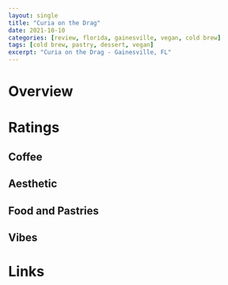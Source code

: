 ```yaml
---
layout: single
title: "Curia on the Drag"
date: 2021-10-10
categories: [review, florida, gainesville, vegan, cold brew]
tags: [cold brew, pastry, dessert, vegan]
excerpt: "Curia on the Drag - Gainesville, FL"
---
```


# Overview


# Ratings

## Coffee

## Aesthetic

## Food and Pastries

## Vibes

# Links

